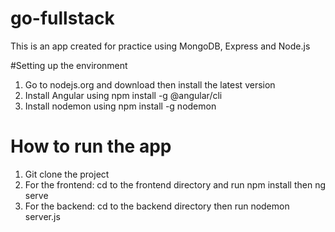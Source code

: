 # go-fullstack

This is an app created for practice using MongoDB, Express and Node.js

#Setting up the environment
1. Go to nodejs.org and download then install the latest version
2. Install Angular using npm install -g @angular/cli
3. Install nodemon using npm install -g nodemon

# How to run the app
1. Git clone the project 
2. For the frontend: 
cd to the frontend directory and run npm install then ng serve
3. For the backend:
cd to the backend directory then run nodemon server.js

